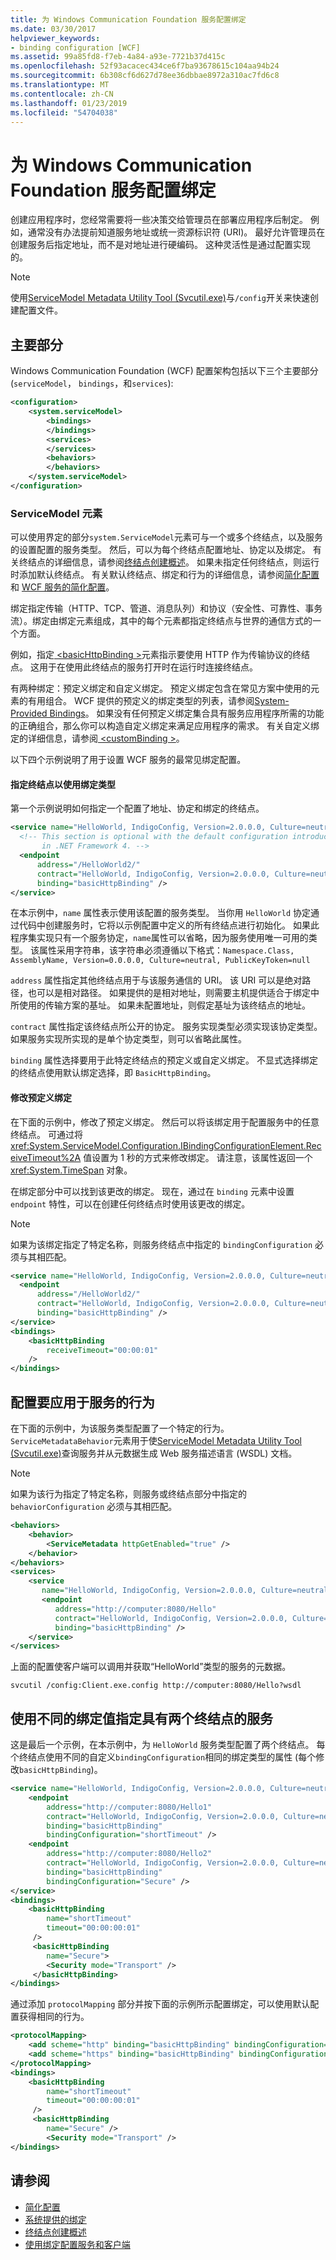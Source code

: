 ```yaml
---
title: 为 Windows Communication Foundation 服务配置绑定
ms.date: 03/30/2017
helpviewer_keywords:
- binding configuration [WCF]
ms.assetid: 99a85fd8-f7eb-4a84-a93e-7721b37d415c
ms.openlocfilehash: 52f93acacec434ce6f7ba93678615c104aa94b24
ms.sourcegitcommit: 6b308cf6d627d78ee36dbbae8972a310ac7fd6c8
ms.translationtype: MT
ms.contentlocale: zh-CN
ms.lasthandoff: 01/23/2019
ms.locfileid: "54704038"
---
```

# <a name="configuring-bindings-for-windows-communication-foundation-services"></a>为 Windows Communication Foundation 服务配置绑定
创建应用程序时，您经常需要将一些决策交给管理员在部署应用程序后制定。 例如，通常没有办法提前知道服务地址或统一资源标识符 (URI)。 最好允许管理员在创建服务后指定地址，而不是对地址进行硬编码。 这种灵活性是通过配置实现的。  
  
> [!NOTE]
>  使用[ServiceModel Metadata Utility Tool (Svcutil.exe)](../../../docs/framework/wcf/servicemodel-metadata-utility-tool-svcutil-exe.md)与`/config`开关来快速创建配置文件。  
  
## <a name="major-sections"></a>主要部分  
 Windows Communication Foundation (WCF) 配置架构包括以下三个主要部分 (`serviceModel`， `bindings`，和`services`):  
  
```xml  
<configuration>  
    <system.serviceModel>  
        <bindings>  
        </bindings>  
        <services>  
        </services>  
        <behaviors>  
        </behaviors>  
    </system.serviceModel>  
</configuration>  
```  
  
### <a name="servicemodel-elements"></a>ServiceModel 元素  
 可以使用界定的部分`system.ServiceModel`元素可与一个或多个终结点，以及服务的设置配置的服务类型。 然后，可以为每个终结点配置地址、协定以及绑定。 有关终结点的详细信息，请参阅[终结点创建概述](../../../docs/framework/wcf/endpoint-creation-overview.md)。 如果未指定任何终结点，则运行时添加默认终结点。 有关默认终结点、绑定和行为的详细信息，请参阅[简化配置](../../../docs/framework/wcf/simplified-configuration.md)和 [WCF 服务的简化配置](../../../docs/framework/wcf/samples/simplified-configuration-for-wcf-services.md)。  
  
 绑定指定传输（HTTP、TCP、管道、消息队列）和协议（安全性、可靠性、事务流）。绑定由绑定元素组成，其中的每个元素都指定终结点与世界的通信方式的一个方面。  
  
 例如，指定[ \<basicHttpBinding >](../../../docs/framework/configure-apps/file-schema/wcf/basichttpbinding.md)元素指示要使用 HTTP 作为传输协议的终结点。 这用于在使用此终结点的服务打开时在运行时连接终结点。  
  
 有两种绑定：预定义绑定和自定义绑定。 预定义绑定包含在常见方案中使用的元素的有用组合。 WCF 提供的预定义的绑定类型的列表，请参阅[System-Provided Bindings](../../../docs/framework/wcf/system-provided-bindings.md)。 如果没有任何预定义绑定集合具有服务应用程序所需的功能的正确组合，那么你可以构造自定义绑定来满足应用程序的需求。 有关自定义绑定的详细信息，请参阅[ \<customBinding >](../../../docs/framework/configure-apps/file-schema/wcf/custombinding.md)。  
  
 以下四个示例说明了用于设置 WCF 服务的最常见绑定配置。  
  
#### <a name="specifying-an-endpoint-to-use-a-binding-type"></a>指定终结点以使用绑定类型  
 第一个示例说明如何指定一个配置了地址、协定和绑定的终结点。  
  
```xml  
<service name="HelloWorld, IndigoConfig, Version=2.0.0.0, Culture=neutral, PublicKeyToken=null">  
  <!-- This section is optional with the default configuration introduced  
       in .NET Framework 4. -->  
  <endpoint   
      address="/HelloWorld2/"  
      contract="HelloWorld, IndigoConfig, Version=2.0.0.0, Culture=neutral, PublicKeyToken=null"  
      binding="basicHttpBinding" />
</service>  
```  
  
 在本示例中，`name` 属性表示使用该配置的服务类型。 当你用 `HelloWorld` 协定通过代码中创建服务时，它将以示例配置中定义的所有终结点进行初始化。 如果此程序集实现只有一个服务协定，`name`属性可以省略，因为服务使用唯一可用的类型。 该属性采用字符串，该字符串必须遵循以下格式：`Namespace.Class, AssemblyName, Version=0.0.0.0, Culture=neutral, PublicKeyToken=null`  
  
 `address` 属性指定其他终结点用于与该服务通信的 URI。 该 URI 可以是绝对路径，也可以是相对路径。 如果提供的是相对地址，则需要主机提供适合于绑定中所使用的传输方案的基址。 如果未配置地址，则假定基址为该终结点的地址。  
  
 `contract` 属性指定该终结点所公开的协定。 服务实现类型必须实现该协定类型。 如果服务实现所实现的是单个协定类型，则可以省略此属性。  
  
 `binding` 属性选择要用于此特定终结点的预定义或自定义绑定。 不显式选择绑定的终结点使用默认绑定选择，即 `BasicHttpBinding`。  
  
#### <a name="modifying-a-predefined-binding"></a>修改预定义绑定  
 在下面的示例中，修改了预定义绑定。 然后可以将该绑定用于配置服务中的任意终结点。 可通过将 <xref:System.ServiceModel.Configuration.IBindingConfigurationElement.ReceiveTimeout%2A> 值设置为 1 秒的方式来修改绑定。 请注意，该属性返回一个 <xref:System.TimeSpan> 对象。  
  
 在绑定部分中可以找到该更改的绑定。 现在，通过在 `binding` 元素中设置 `endpoint` 特性，可以在创建任何终结点时使用该更改的绑定。  
  
> [!NOTE]
>  如果为该绑定指定了特定名称，则服务终结点中指定的 `bindingConfiguration` 必须与其相匹配。  
  
```xml  
<service name="HelloWorld, IndigoConfig, Version=2.0.0.0, Culture=neutral, PublicKeyToken=null">  
  <endpoint   
      address="/HelloWorld2/"  
      contract="HelloWorld, IndigoConfig, Version=2.0.0.0, Culture=neutral, PublicKeyToken=null"  
      binding="basicHttpBinding" />
</service>  
<bindings>  
    <basicHttpBinding   
        receiveTimeout="00:00:01"  
    />  
</bindings>  
```  
  
## <a name="configuring-a-behavior-to-apply-to-a-service"></a>配置要应用于服务的行为  
 在下面的示例中，为该服务类型配置了一个特定的行为。 `ServiceMetadataBehavior`元素用于使[ServiceModel Metadata Utility Tool (Svcutil.exe)](../../../docs/framework/wcf/servicemodel-metadata-utility-tool-svcutil-exe.md)查询服务并从元数据生成 Web 服务描述语言 (WSDL) 文档。  
  
> [!NOTE]
>  如果为该行为指定了特定名称，则服务或终结点部分中指定的 `behaviorConfiguration` 必须与其相匹配。  
  
```xml  
<behaviors>  
    <behavior>  
        <ServiceMetadata httpGetEnabled="true" />   
    </behavior>  
</behaviors>  
<services>  
    <service   
       name="HelloWorld, IndigoConfig, Version=2.0.0.0, Culture=neutral, PublicKeyToken=null">
       <endpoint   
          address="http://computer:8080/Hello"  
          contract="HelloWorld, IndigoConfig, Version=2.0.0.0, Culture=neutral, PublicKeyToken=null"  
          binding="basicHttpBinding" />
    </service>  
</services>  
```  
  
 上面的配置使客户端可以调用并获取“HelloWorld”类型的服务的元数据。  
  
 `svcutil /config:Client.exe.config http://computer:8080/Hello?wsdl`  
  
## <a name="specifying-a-service-with-two-endpoints-using-different-binding-values"></a>使用不同的绑定值指定具有两个终结点的服务  
 这是最后一个示例，在本示例中，为 `HelloWorld` 服务类型配置了两个终结点。 每个终结点使用不同的自定义`bindingConfiguration`相同的绑定类型的属性 (每个修改`basicHttpBinding`)。  
  
```xml  
<service name="HelloWorld, IndigoConfig, Version=2.0.0.0, Culture=neutral, PublicKeyToken=null">  
    <endpoint  
        address="http://computer:8080/Hello1"  
        contract="HelloWorld, IndigoConfig, Version=2.0.0.0, Culture=neutral, PublicKeyToken=null"  
        binding="basicHttpBinding"  
        bindingConfiguration="shortTimeout" />
    <endpoint  
        address="http://computer:8080/Hello2"  
        contract="HelloWorld, IndigoConfig, Version=2.0.0.0, Culture=neutral, PublicKeyToken=null"  
        binding="basicHttpBinding"  
        bindingConfiguration="Secure" />
</service>  
<bindings>  
    <basicHttpBinding   
        name="shortTimeout"  
        timeout="00:00:00:01"   
     />  
     <basicHttpBinding   
        name="Secure">  
        <Security mode="Transport" />  
     </basicHttpBinding>
</bindings>  
```  
  
 通过添加 `protocolMapping` 部分并按下面的示例所示配置绑定，可以使用默认配置获得相同的行为。  
  
```xml  
<protocolMapping>  
    <add scheme="http" binding="basicHttpBinding" bindingConfiguration="shortTimeout" />  
    <add scheme="https" binding="basicHttpBinding" bindingConfiguration="Secure" />  
</protocolMapping>  
<bindings>  
    <basicHttpBinding   
        name="shortTimeout"  
        timeout="00:00:00:01"   
     />  
     <basicHttpBinding   
        name="Secure" />  
        <Security mode="Transport" />  
</bindings>  
```  
  
## <a name="see-also"></a>请参阅
- [简化配置](../../../docs/framework/wcf/simplified-configuration.md)
- [系统提供的绑定](../../../docs/framework/wcf/system-provided-bindings.md)
- [终结点创建概述](../../../docs/framework/wcf/endpoint-creation-overview.md)
- [使用绑定配置服务和客户端](../../../docs/framework/wcf/using-bindings-to-configure-services-and-clients.md)
